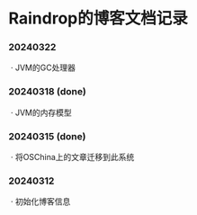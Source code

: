 # Raindrop的博客文档记录

### 20240322

​    · JVM的GC处理器

### 20240318 (done)

​    · JVM的内存模型

### 20240315 (done)

​    · 将OSChina上的文章迁移到此系统

### 20240312

​    · 初始化博客信息
